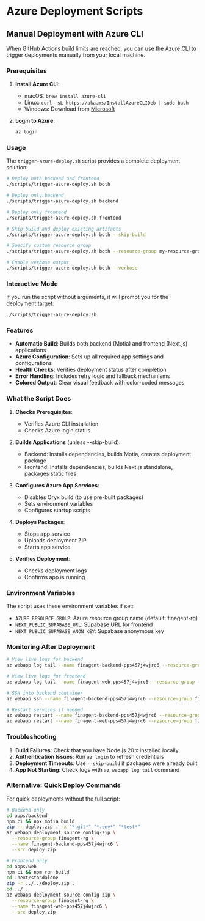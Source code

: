 # Azure Deployment Scripts

## Manual Deployment with Azure CLI

When GitHub Actions build limits are reached, you can use the Azure CLI to trigger deployments manually from your local machine.

### Prerequisites

1. **Install Azure CLI**:
   - macOS: `brew install azure-cli`
   - Linux: `curl -sL https://aka.ms/InstallAzureCLIDeb | sudo bash`
   - Windows: Download from [Microsoft](https://aka.ms/installazurecliwindows)

2. **Login to Azure**:
   ```bash
   az login
   ```

### Usage

The `trigger-azure-deploy.sh` script provides a complete deployment solution:

```bash
# Deploy both backend and frontend
./scripts/trigger-azure-deploy.sh both

# Deploy only backend
./scripts/trigger-azure-deploy.sh backend

# Deploy only frontend
./scripts/trigger-azure-deploy.sh frontend

# Skip build and deploy existing artifacts
./scripts/trigger-azure-deploy.sh both --skip-build

# Specify custom resource group
./scripts/trigger-azure-deploy.sh both --resource-group my-resource-group

# Enable verbose output
./scripts/trigger-azure-deploy.sh both --verbose
```

### Interactive Mode

If you run the script without arguments, it will prompt you for the deployment target:

```bash
./scripts/trigger-azure-deploy.sh
```

### Features

- **Automatic Build**: Builds both backend (Motia) and frontend (Next.js) applications
- **Azure Configuration**: Sets up all required app settings and configurations
- **Health Checks**: Verifies deployment status after completion
- **Error Handling**: Includes retry logic and fallback mechanisms
- **Colored Output**: Clear visual feedback with color-coded messages

### What the Script Does

1. **Checks Prerequisites**:
   - Verifies Azure CLI installation
   - Checks Azure login status

2. **Builds Applications** (unless --skip-build):
   - Backend: Installs dependencies, builds Motia, creates deployment package
   - Frontend: Installs dependencies, builds Next.js standalone, packages static files

3. **Configures Azure App Services**:
   - Disables Oryx build (to use pre-built packages)
   - Sets environment variables
   - Configures startup scripts

4. **Deploys Packages**:
   - Stops app service
   - Uploads deployment ZIP
   - Starts app service

5. **Verifies Deployment**:
   - Checks deployment logs
   - Confirms app is running

### Environment Variables

The script uses these environment variables if set:

- `AZURE_RESOURCE_GROUP`: Azure resource group name (default: finagent-rg)
- `NEXT_PUBLIC_SUPABASE_URL`: Supabase URL for frontend
- `NEXT_PUBLIC_SUPABASE_ANON_KEY`: Supabase anonymous key

### Monitoring After Deployment

```bash
# View live logs for backend
az webapp log tail --name finagent-backend-pps457j4wjrc6 --resource-group finagent-rg

# View live logs for frontend
az webapp log tail --name finagent-web-pps457j4wjrc6 --resource-group finagent-rg

# SSH into backend container
az webapp ssh --name finagent-backend-pps457j4wjrc6 --resource-group finagent-rg

# Restart services if needed
az webapp restart --name finagent-backend-pps457j4wjrc6 --resource-group finagent-rg
az webapp restart --name finagent-web-pps457j4wjrc6 --resource-group finagent-rg
```

### Troubleshooting

1. **Build Failures**: Check that you have Node.js 20.x installed locally
2. **Authentication Issues**: Run `az login` to refresh credentials
3. **Deployment Timeouts**: Use `--skip-build` if packages were already built
4. **App Not Starting**: Check logs with `az webapp log tail` command

### Alternative: Quick Deploy Commands

For quick deployments without the full script:

```bash
# Backend only
cd apps/backend
npm ci && npx motia build
zip -r deploy.zip . -x "*.git*" "*.env*" "*test*"
az webapp deployment source config-zip \
  --resource-group finagent-rg \
  --name finagent-backend-pps457j4wjrc6 \
  --src deploy.zip

# Frontend only
cd apps/web
npm ci && npm run build
cd .next/standalone
zip -r ../../deploy.zip .
cd ../..
az webapp deployment source config-zip \
  --resource-group finagent-rg \
  --name finagent-web-pps457j4wjrc6 \
  --src deploy.zip
```
